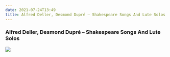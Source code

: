 ```yaml
---
date: 2021-07-24T13:49
title: Alfred Deller, Desmond Dupré – Shakespeare Songs And Lute Solos
---
```

### Alfred Deller, Desmond Dupré – Shakespeare Songs And Lute Solos
[![](https://img.discogs.com/ZMCBI5NEXPj-v65v9V7a2E0ealQ=/fit-in/600x600/filters:strip_icc():format(jpeg):mode_rgb():quality(90)/discogs-images/R-2103501-1453824268-1285.mpo.jpg)][1] 

[1]: https://www.discogs.com/release/2103501